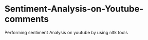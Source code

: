 # Sentiment-Analysis-on-Youtube-comments
Performing sentiment Analysis on youtube by using nltk tools
